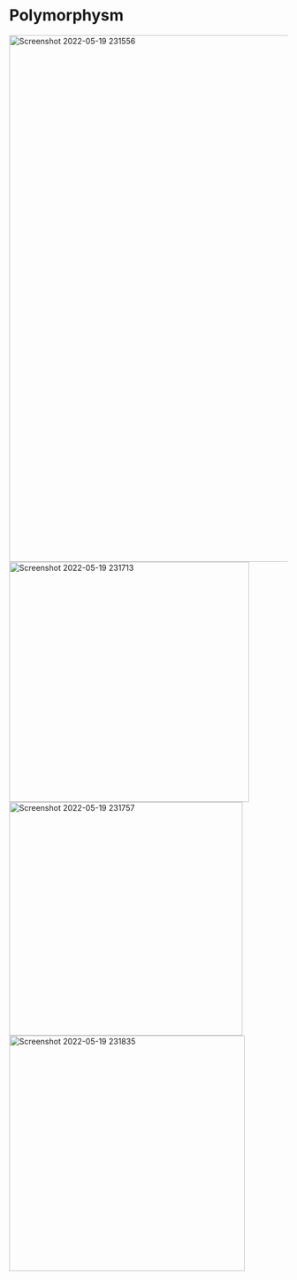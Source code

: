 # Polymorphysm

<img width="952" alt="Screenshot 2022-05-19 231556" src="https://user-images.githubusercontent.com/101535393/169351392-5eac6297-4857-4ec0-bc3b-c1e994173550.png">

<img width="434" alt="Screenshot 2022-05-19 231713" src="https://user-images.githubusercontent.com/101535393/169351417-836c8b3e-7761-45b1-bde9-766d7b350991.png">

<img width="422" alt="Screenshot 2022-05-19 231757" src="https://user-images.githubusercontent.com/101535393/169351438-f7a6f0e7-556b-45ae-8b35-d30bda68da08.png">

<img width="426" alt="Screenshot 2022-05-19 231835" src="https://user-images.githubusercontent.com/101535393/169351448-2da4d9d1-67a6-4d09-ad27-b51b8e1c60ae.png">
